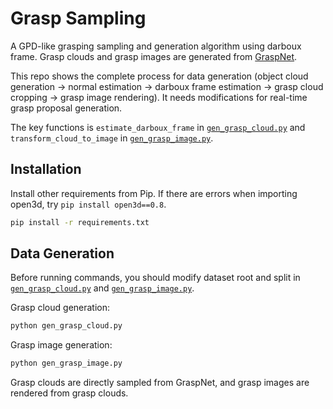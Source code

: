 # Grasp Sampling
A GPD-like grasping sampling and generation algorithm using darboux frame. Grasp clouds and grasp images are generated from [GraspNet](https://graspnet.net/).

This repo shows the complete process for data generation (object cloud generation -> normal estimation -> darboux frame estimation -> grasp cloud cropping -> grasp image rendering). It needs modifications for real-time grasp proposal generation.

The key functions is ``estimate_darboux_frame`` in [``gen_grasp_cloud.py``](gen_grasp_cloud.py) and ``transform_cloud_to_image`` in [``gen_grasp_image.py``](gen_grasp_image.py).

## Installation
Install other requirements from Pip. If there are errors when importing open3d, try ``pip install open3d==0.8``.
```bash
pip install -r requirements.txt
```

## Data Generation
Before running commands, you should modify dataset root and split in [``gen_grasp_cloud.py``](gen_grasp_cloud.py) and [``gen_grasp_image.py``](gen_grasp_image.py).

Grasp cloud generation:
```bash
python gen_grasp_cloud.py
```

Grasp image generation:
```bash
python gen_grasp_image.py
```

Grasp clouds are directly sampled from GraspNet, and grasp images are rendered from grasp clouds.